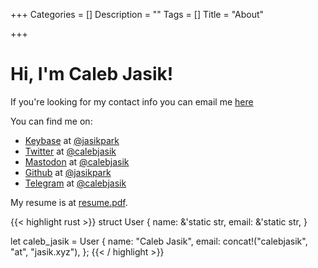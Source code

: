 +++
Categories = []
Description = ""
Tags = []
Title = "About"

+++

# Hi, I'm Caleb Jasik!

If you're looking for my contact info you can email me [here](mailto:calebjasik@jasik.xyz)

You can find me on:

- [Keybase](https://keybase.io) at <a href="https://keybase.io/jasikpark" rel="me">@jasikpark</a>
- [Twitter](https://twitter.com) at <a href="https://twitter.com/calebjasik" rel="me">@calebjasik</a>
- [Mastodon](https://joinmastodon.org) at <a href="https://mastodon.social/@calebjasik" rel="me">@calebjasik</a>
- [Github](https://github.com) at <a href="https://github.com/jasikpark" rel="me">@jasikpark</a>
- [Telegram](https://telegram.com) at <a href="https://t.me/calebjasik" rel="me">@calebjasik</a>

My resume is at [resume.pdf](https://jasik.xyz/resume.pdf).

{{< highlight rust >}}
struct User {
    name: &'static str,
    email: &'static str,
}

let caleb_jasik = User {
    name: "Caleb Jasik",
    email: concat!("calebjasik", "at", "jasik.xyz"),
};
{{< / highlight >}}